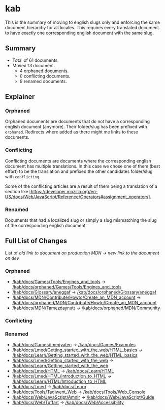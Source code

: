 # kab

This is the summary of moving to english slugs only and enforcing the same
document hierarchy for all locales. This requires every translated document to
have exactly one corresponding english document with the same slug.

## Summary

* Total of 61 documents.
* Moved 13 document.
  * 4 orphaned documents.
  * 0 conflicting documents.
  * 9 renamed documents.

## Explainer

### Orphaned

Orphaned documents are documents that do not have a corresponding english
document (anymore). Their folder/slug has been prefixed with `orphaned`.
Redirects where added as there might me links to these documents.

### Conflicting

Conflicting documents are documents where the corresponding english document has
multiple translations. In this case we chose one of them (best effort) to be the
translation and prefixed the other candidates folder/slug with `conflicting`.

Some of the conflicting articles are a result of them being a translation of a
section like
[https://developer.mozilla.org/en-US/docs/Web/JavaScript/Reference/Operators#assignment_operators].

### Renamed

Documents that had a localized slug or simply a slug mismatching the slug of the
corresponding english document.

## Full List of Changes

List of _old link to document on production MDN_
→ _new link to the document on dev_

### Orphaned

* [/kab/docs/Games/Tools/Engines_and_tools](https://developer.mozilla.org/kab/docs/Games/Tools/Engines_and_tools) → [/kab/docs/orphaned/Games/Tools/Engines_and_tools](https://unslug-next.content.dev.mdn.mozit.cloud/kab/docs/orphaned/Games/Tools/Engines_and_tools)
* [/kab/docs/Glossary/aneggaf](https://developer.mozilla.org/kab/docs/Glossary/aneggaf) → [/kab/docs/orphaned/Glossary/aneggaf](https://unslug-next.content.dev.mdn.mozit.cloud/kab/docs/orphaned/Glossary/aneggaf)
* [/kab/docs/MDN/Contribute/Howto/Create_an_MDN_account](https://developer.mozilla.org/kab/docs/MDN/Contribute/Howto/Create_an_MDN_account) → [/kab/docs/orphaned/MDN/Contribute/Howto/Create_an_MDN_account](https://unslug-next.content.dev.mdn.mozit.cloud/kab/docs/orphaned/MDN/Contribute/Howto/Create_an_MDN_account)
* [/kab/docs/MDN/Tamezdaynutt](https://developer.mozilla.org/kab/docs/MDN/Tamezdaynutt) → [/kab/docs/orphaned/MDN/Community](https://unslug-next.content.dev.mdn.mozit.cloud/kab/docs/orphaned/MDN/Community)

### Conflicting


### Renamed
* [/kab/docs/Games/Imedyaten](https://developer.mozilla.org/kab/docs/Games/Imedyaten) → [/kab/docs/Games/Examples](https://unslug-next.content.dev.mdn.mozit.cloud/kab/docs/Games/Examples)
* [/kab/docs/Lmed/Getting_started_with_the_web/HTML_basics](https://developer.mozilla.org/kab/docs/Lmed/Getting_started_with_the_web/HTML_basics) → [/kab/docs/Learn/Getting_started_with_the_web/HTML_basics](https://unslug-next.content.dev.mdn.mozit.cloud/kab/docs/Learn/Getting_started_with_the_web/HTML_basics)
* [/kab/docs/Lmed/Getting_started_with_the_web](https://developer.mozilla.org/kab/docs/Lmed/Getting_started_with_the_web) → [/kab/docs/Learn/Getting_started_with_the_web](https://unslug-next.content.dev.mdn.mozit.cloud/kab/docs/Learn/Getting_started_with_the_web)
* [/kab/docs/Lmed/HTML](https://developer.mozilla.org/kab/docs/Lmed/HTML) → [/kab/docs/Learn/HTML](https://unslug-next.content.dev.mdn.mozit.cloud/kab/docs/Learn/HTML)
* [/kab/docs/Lmed/HTML/Introduction_to_HTML](https://developer.mozilla.org/kab/docs/Lmed/HTML/Introduction_to_HTML) → [/kab/docs/Learn/HTML/Introduction_to_HTML](https://unslug-next.content.dev.mdn.mozit.cloud/kab/docs/Learn/HTML/Introduction_to_HTML)
* [/kab/docs/Lmed](https://developer.mozilla.org/kab/docs/Lmed) → [/kab/docs/Learn](https://unslug-next.content.dev.mdn.mozit.cloud/kab/docs/Learn)
* [/kab/docs/Tools/Tadiwent_Web](https://developer.mozilla.org/kab/docs/Tools/Tadiwent_Web) → [/kab/docs/Tools/Web_Console](https://unslug-next.content.dev.mdn.mozit.cloud/kab/docs/Tools/Web_Console)
* [/kab/docs/Web/JavaScript/Amnir](https://developer.mozilla.org/kab/docs/Web/JavaScript/Amnir) → [/kab/docs/Web/JavaScript/Guide](https://unslug-next.content.dev.mdn.mozit.cloud/kab/docs/Web/JavaScript/Guide)
* [/kab/docs/Web/Tuffart](https://developer.mozilla.org/kab/docs/Web/Tuffart) → [/kab/docs/Web/Accessibility](https://unslug-next.content.dev.mdn.mozit.cloud/kab/docs/Web/Accessibility)
